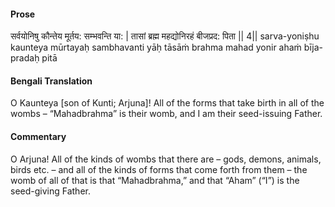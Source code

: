 #### Prose 

सर्वयोनिषु कौन्तेय मूर्तय: सम्भवन्ति या: |
तासां ब्रह्म महद्योनिरहं बीजप्रद: पिता || 4||
sarva-yoniṣhu kaunteya mūrtayaḥ sambhavanti yāḥ
tāsāṁ brahma mahad yonir ahaṁ bīja-pradaḥ pitā

 #### Bengali Translation 

O Kaunteya [son of Kunti; Arjuna]! All of the forms that take birth in all of the wombs – “Mahadbrahma” is their womb, and I am their seed-issuing Father.

 #### Commentary 

O Arjuna! All of the kinds of wombs that there are – gods, demons, animals, birds etc. – and all of the kinds of forms that come forth from them – the womb of all of that is that “Mahadbrahma,” and that “Aham” (“I”) is the seed-giving Father. 